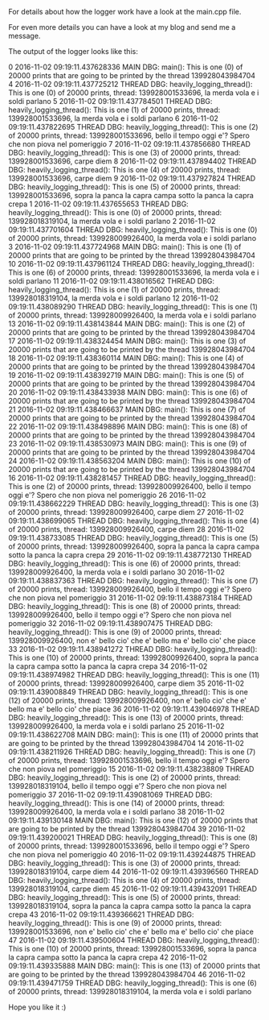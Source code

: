 For details about how the logger work have a look at the main.cpp file.

For even more details you can have a look at my blog and send me a message.

The output of the logger looks like this:

0 2016-11-02 09:19:11.437628336 MAIN DBG: main(): This is one (0) of 20000 prints that are going to be printed by the thread 139928043984704
4 2016-11-02 09:19:11.437725212 THREAD DBG: heavily_logging_thread(): This is one (0) of 20000 prints, thread: 139928001533696, la merda vola e i soldi parlano
5 2016-11-02 09:19:11.437784501 THREAD DBG: heavily_logging_thread(): This is one (1) of 20000 prints, thread: 139928001533696, la merda vola e i soldi parlano
6 2016-11-02 09:19:11.437822695 THREAD DBG: heavily_logging_thread(): This is one (2) of 20000 prints, thread: 139928001533696, bello il tempo oggi e'? Spero che non piova nel pomeriggio
7 2016-11-02 09:19:11.437856680 THREAD DBG: heavily_logging_thread(): This is one (3) of 20000 prints, thread: 139928001533696, carpe diem
8 2016-11-02 09:19:11.437894402 THREAD DBG: heavily_logging_thread(): This is one (4) of 20000 prints, thread: 139928001533696, carpe diem
9 2016-11-02 09:19:11.437927824 THREAD DBG: heavily_logging_thread(): This is one (5) of 20000 prints, thread: 139928001533696, sopra la panca la capra campa sotto la panca la capra crepa
1 2016-11-02 09:19:11.437655653 THREAD DBG: heavily_logging_thread(): This is one (0) of 20000 prints, thread: 139928018319104, la merda vola e i soldi parlano
2 2016-11-02 09:19:11.437701604 THREAD DBG: heavily_logging_thread(): This is one (0) of 20000 prints, thread: 139928009926400, la merda vola e i soldi parlano
3 2016-11-02 09:19:11.437724968 MAIN DBG: main(): This is one (1) of 20000 prints that are going to be printed by the thread 139928043984704
10 2016-11-02 09:19:11.437961124 THREAD DBG: heavily_logging_thread(): This is one (6) of 20000 prints, thread: 139928001533696, la merda vola e i soldi parlano
11 2016-11-02 09:19:11.438016562 THREAD DBG: heavily_logging_thread(): This is one (1) of 20000 prints, thread: 139928018319104, la merda vola e i soldi parlano
12 2016-11-02 09:19:11.438089290 THREAD DBG: heavily_logging_thread(): This is one (1) of 20000 prints, thread: 139928009926400, la merda vola e i soldi parlano
13 2016-11-02 09:19:11.438143844 MAIN DBG: main(): This is one (2) of 20000 prints that are going to be printed by the thread 139928043984704
17 2016-11-02 09:19:11.438324454 MAIN DBG: main(): This is one (3) of 20000 prints that are going to be printed by the thread 139928043984704
18 2016-11-02 09:19:11.438360114 MAIN DBG: main(): This is one (4) of 20000 prints that are going to be printed by the thread 139928043984704
19 2016-11-02 09:19:11.438392719 MAIN DBG: main(): This is one (5) of 20000 prints that are going to be printed by the thread 139928043984704
20 2016-11-02 09:19:11.438433938 MAIN DBG: main(): This is one (6) of 20000 prints that are going to be printed by the thread 139928043984704
21 2016-11-02 09:19:11.438466637 MAIN DBG: main(): This is one (7) of 20000 prints that are going to be printed by the thread 139928043984704
22 2016-11-02 09:19:11.438498896 MAIN DBG: main(): This is one (8) of 20000 prints that are going to be printed by the thread 139928043984704
23 2016-11-02 09:19:11.438530973 MAIN DBG: main(): This is one (9) of 20000 prints that are going to be printed by the thread 139928043984704
24 2016-11-02 09:19:11.438563204 MAIN DBG: main(): This is one (10) of 20000 prints that are going to be printed by the thread 139928043984704
16 2016-11-02 09:19:11.438281457 THREAD DBG: heavily_logging_thread(): This is one (2) of 20000 prints, thread: 139928009926400, bello il tempo oggi e'? Spero che non piova nel pomeriggio
26 2016-11-02 09:19:11.438662229 THREAD DBG: heavily_logging_thread(): This is one (3) of 20000 prints, thread: 139928009926400, carpe diem
27 2016-11-02 09:19:11.438699065 THREAD DBG: heavily_logging_thread(): This is one (4) of 20000 prints, thread: 139928009926400, carpe diem
28 2016-11-02 09:19:11.438733085 THREAD DBG: heavily_logging_thread(): This is one (5) of 20000 prints, thread: 139928009926400, sopra la panca la capra campa sotto la panca la capra crepa
29 2016-11-02 09:19:11.438772130 THREAD DBG: heavily_logging_thread(): This is one (6) of 20000 prints, thread: 139928009926400, la merda vola e i soldi parlano
30 2016-11-02 09:19:11.438837363 THREAD DBG: heavily_logging_thread(): This is one (7) of 20000 prints, thread: 139928009926400, bello il tempo oggi e'? Spero che non piova nel pomeriggio
31 2016-11-02 09:19:11.438873184 THREAD DBG: heavily_logging_thread(): This is one (8) of 20000 prints, thread: 139928009926400, bello il tempo oggi e'? Spero che non piova nel pomeriggio
32 2016-11-02 09:19:11.438907475 THREAD DBG: heavily_logging_thread(): This is one (9) of 20000 prints, thread: 139928009926400, non e' bello cio' che e' bello ma e' bello cio' che piace
33 2016-11-02 09:19:11.438941272 THREAD DBG: heavily_logging_thread(): This is one (10) of 20000 prints, thread: 139928009926400, sopra la panca la capra campa sotto la panca la capra crepa
34 2016-11-02 09:19:11.438974982 THREAD DBG: heavily_logging_thread(): This is one (11) of 20000 prints, thread: 139928009926400, carpe diem
35 2016-11-02 09:19:11.439008849 THREAD DBG: heavily_logging_thread(): This is one (12) of 20000 prints, thread: 139928009926400, non e' bello cio' che e' bello ma e' bello cio' che piace
36 2016-11-02 09:19:11.439046978 THREAD DBG: heavily_logging_thread(): This is one (13) of 20000 prints, thread: 139928009926400, la merda vola e i soldi parlano
25 2016-11-02 09:19:11.438622708 MAIN DBG: main(): This is one (11) of 20000 prints that are going to be printed by the thread 139928043984704
14 2016-11-02 09:19:11.438211926 THREAD DBG: heavily_logging_thread(): This is one (7) of 20000 prints, thread: 139928001533696, bello il tempo oggi e'? Spero che non piova nel pomeriggio
15 2016-11-02 09:19:11.438238809 THREAD DBG: heavily_logging_thread(): This is one (2) of 20000 prints, thread: 139928018319104, bello il tempo oggi e'? Spero che non piova nel pomeriggio
37 2016-11-02 09:19:11.439081069 THREAD DBG: heavily_logging_thread(): This is one (14) of 20000 prints, thread: 139928009926400, la merda vola e i soldi parlano
38 2016-11-02 09:19:11.439130148 MAIN DBG: main(): This is one (12) of 20000 prints that are going to be printed by the thread 139928043984704
39 2016-11-02 09:19:11.439200021 THREAD DBG: heavily_logging_thread(): This is one (8) of 20000 prints, thread: 139928001533696, bello il tempo oggi e'? Spero che non piova nel pomeriggio
40 2016-11-02 09:19:11.439244875 THREAD DBG: heavily_logging_thread(): This is one (3) of 20000 prints, thread: 139928018319104, carpe diem
44 2016-11-02 09:19:11.439396560 THREAD DBG: heavily_logging_thread(): This is one (4) of 20000 prints, thread: 139928018319104, carpe diem
45 2016-11-02 09:19:11.439432091 THREAD DBG: heavily_logging_thread(): This is one (5) of 20000 prints, thread: 139928018319104, sopra la panca la capra campa sotto la panca la capra crepa
43 2016-11-02 09:19:11.439366621 THREAD DBG: heavily_logging_thread(): This is one (9) of 20000 prints, thread: 139928001533696, non e' bello cio' che e' bello ma e' bello cio' che piace
47 2016-11-02 09:19:11.439500604 THREAD DBG: heavily_logging_thread(): This is one (10) of 20000 prints, thread: 139928001533696, sopra la panca la capra campa sotto la panca la capra crepa
42 2016-11-02 09:19:11.439335888 MAIN DBG: main(): This is one (13) of 20000 prints that are going to be printed by the thread 139928043984704
46 2016-11-02 09:19:11.439471759 THREAD DBG: heavily_logging_thread(): This is one (6) of 20000 prints, thread: 139928018319104, la merda vola e i soldi parlano

Hope you like it :)
